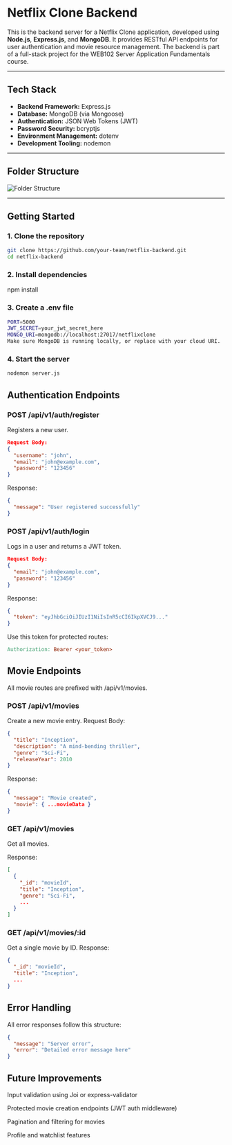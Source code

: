 #  Netflix Clone Backend

This is the backend server for a Netflix Clone application, developed using **Node.js**, **Express.js**, and **MongoDB**. It provides RESTful API endpoints for user authentication and movie resource management. The backend is part of a full-stack project for the WEB102 Server Application Fundamentals course.

---

##  Tech Stack

- **Backend Framework:** Express.js
- **Database:** MongoDB (via Mongoose)
- **Authentication:** JSON Web Tokens (JWT)
- **Password Security:** bcryptjs
- **Environment Management:** dotenv
- **Development Tooling:** nodemon

---

##  Folder Structure

![Folder Structure](../netflix-backend/Structure.jpg)

---

##  Getting Started

### 1. Clone the repository

```bash
git clone https://github.com/your-team/netflix-backend.git
cd netflix-backend
```

### 2. Install dependencies
npm install

### 3. Create a .env file
```bash
PORT=5000
JWT_SECRET=your_jwt_secret_here
MONGO_URI=mongodb://localhost:27017/netflixclone
Make sure MongoDB is running locally, or replace with your cloud URI.
```

### 4. Start the server
```bash
nodemon server.js
```

## Authentication Endpoints
### POST /api/v1/auth/register
Registers a new user.
```json
Request Body:
{
  "username": "john",
  "email": "john@example.com",
  "password": "123456"
}
```
Response:
```json
{
  "message": "User registered successfully"
}
```

### POST /api/v1/auth/login
Logs in a user and returns a JWT token.
```json
Request Body:
{
  "email": "john@example.com",
  "password": "123456"
}
```
Response:
```json
{
  "token": "eyJhbGciOiJIUzI1NiIsInR5cCI6IkpXVCJ9..."
}
```

Use this token for protected routes:
```makefile
Authorization: Bearer <your_token>
```

## Movie Endpoints
All movie routes are prefixed with /api/v1/movies.

### POST /api/v1/movies
Create a new movie entry.
Request Body:
```json
{
  "title": "Inception",
  "description": "A mind-bending thriller",
  "genre": "Sci-Fi",
  "releaseYear": 2010
}
```
Response:
```json
{
  "message": "Movie created",
  "movie": { ...movieData }
}
```

### GET /api/v1/movies
Get all movies.

Response:
```json
[
  {
    "_id": "movieId",
    "title": "Inception",
    "genre": "Sci-Fi",
    ...
  }
]
```
### GET /api/v1/movies/:id
Get a single movie by ID.
Response:
```json
{
  "_id": "movieId",
  "title": "Inception",
  ...
}
```

## Error Handling
All error responses follow this structure:
```json
{
  "message": "Server error",
  "error": "Detailed error message here"
}
```

## Future Improvements
Input validation using Joi or express-validator

Protected movie creation endpoints (JWT auth middleware)

Pagination and filtering for movies

Profile and watchlist features